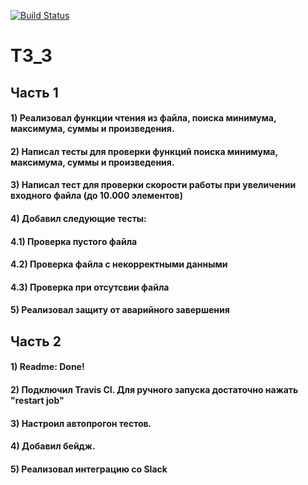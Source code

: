 [![Build Status](https://app.travis-ci.com/eritmeister/homework.svg?branch=main)](https://app.travis-ci.com/eritmeister/homework)
# ТЗ_3
## Часть 1
#### 1) Реализовал функции чтения из файла, поиска минимума, максимума, суммы и произведения.
#### 2) Написал тесты для проверки функций поиска минимума, максимума, суммы и произведения.
#### 3) Написал тест для проверки скорости работы при увеличении входного файла (до 10.000 элементов)
#### 4) Добавил следующие тесты:
#### 4.1) Проверка пустого файла
#### 4.2) Проверка файла с некорректными данными
#### 4.3) Проверка при отсутсвии файла
#### 5) Реализовал защиту от аварийного завершения
## Часть 2
#### 1) Readme: Done!
#### 2) Подключил Travis CI. Для ручного запуска достаточно нажать "restart job"
#### 3) Настроил автопрогон тестов.
#### 4) Добавил бейдж.
#### 5) Реализовал интеграцию со Slack

